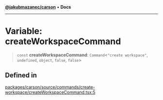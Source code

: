 [**@jakubmazanec/carson**](../README.md) • **Docs**

---

# Variable: createWorkspaceCommand

> `const` **createWorkspaceCommand**: `Command`\<`"create workspace"`, `undefined`, `object`,
> `false`, `false`\>

## Defined in

[packages/carson/source/commands/create-workspace/createWorkspaceCommand.tsx:5](https://github.com/jakubmazanec/tools/blob/4ad59c6b8eb7868ab1902d25f4c1aae28b28a6e4/packages/carson/source/commands/create-workspace/createWorkspaceCommand.tsx#L5)
